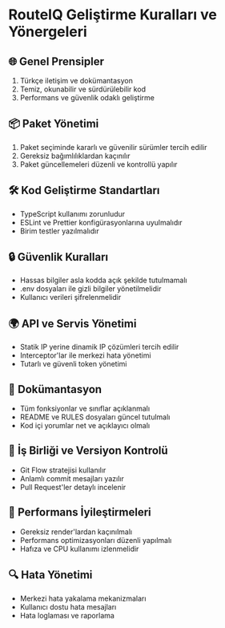 # RouteIQ Geliştirme Kuralları ve Yönergeleri

## 🌐 Genel Prensipler
1. Türkçe iletişim ve dokümantasyon
2. Temiz, okunabilir ve sürdürülebilir kod
3. Performans ve güvenlik odaklı geliştirme

## 📦 Paket Yönetimi
1. Paket seçiminde kararlı ve güvenilir sürümler tercih edilir
2. Gereksiz bağımlılıklardan kaçınılır
3. Paket güncellemeleri düzenli ve kontrollü yapılır

## 🛠️ Kod Geliştirme Standartları
- TypeScript kullanımı zorunludur
- ESLint ve Prettier konfigürasyonlarına uyulmalıdır
- Birim testler yazılmalıdır

## 🔒 Güvenlik Kuralları
- Hassas bilgiler asla kodda açık şekilde tutulmamalı
- .env dosyaları ile gizli bilgiler yönetilmelidir
- Kullanıcı verileri şifrelenmelidir

## 🌍 API ve Servis Yönetimi
- Statik IP yerine dinamik IP çözümleri tercih edilir
- Interceptor'lar ile merkezi hata yönetimi
- Tutarlı ve güvenli token yönetimi

## 📝 Dokümantasyon
- Tüm fonksiyonlar ve sınıflar açıklanmalı
- README ve RULES dosyaları güncel tutulmalı
- Kod içi yorumlar net ve açıklayıcı olmalı

## 🤝 İş Birliği ve Versiyon Kontrolü
- Git Flow stratejisi kullanılır
- Anlamlı commit mesajları yazılır
- Pull Request'ler detaylı incelenir

## 🚀 Performans İyileştirmeleri
- Gereksiz render'lardan kaçınılmalı
- Performans optimizasyonları düzenli yapılmalı
- Hafıza ve CPU kullanımı izlenmelidir

## 🔍 Hata Yönetimi
- Merkezi hata yakalama mekanizmaları
- Kullanıcı dostu hata mesajları
- Hata loglaması ve raporlama
